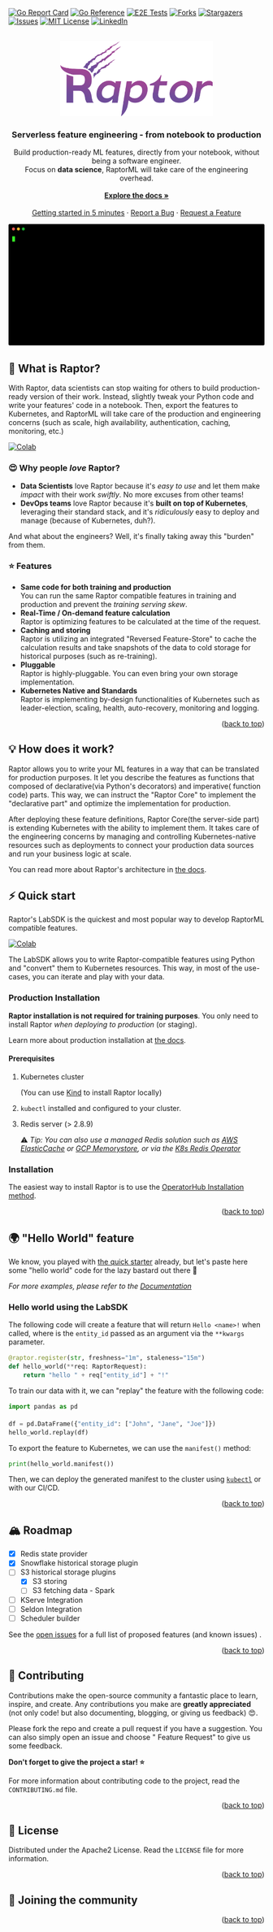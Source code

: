 <div id="top"></div>

[![Go Report Card][go-report-card-shield]][go-report-card-url]
[![Go Reference][godoc-shield]][godoc-url]
[![E2E Tests][e2e-tests-shield]][e2e-tests-url]
[![Forks][forks-shield]][forks-url]
[![Stargazers][stars-shield]][stars-url]
[![Issues][issues-shield]][issues-url]
[![MIT License][license-shield]][license-url]
[![LinkedIn][linkedin-shield]][linkedin-url]
<!-- [![Contributors][contributors-shield]][contributors-url] -->

<br />
<div align="center">
  <a href="https://github.com/raptor-ml/raptor">
    <img src=".github/logo.svg" alt="RaptorML - Production-ready feature engineering" width="300">
  </a>

<h3 align="center">Serverless feature engineering - from notebook to production</h3>

  <p align="center">
    Build production-ready ML features, directly from your notebook, without being a software engineer. <br />
    Focus on <strong>data science</strong>, RaptorML will take care of the engineering overhead.
    <br />
    <br />
    <a href="https://raptor.ml"><strong>Explore the docs »</strong></a>
    <br />
    <br />
    <a href="https://colab.research.google.com/github/raptor-ml/docs/blob/master/docs/guides/getting-started-with-labsdk.ipynb">Getting started in 5 minutes</a>
    ·
    <a href="https://github.com/raptor-ml/raptor/issues">Report a Bug</a>
    ·
    <a href="https://github.com/raptor-ml/raptor/issues">Request a Feature</a>
  </p>
</div>

[![RaptorML Screen Shot][product-screenshot]][docs-url]

## 🧐 What is Raptor?

With Raptor, data scientists can stop waiting for others to build production-ready version of their work. Instead,
slightly
tweak your Python code and write your features' code in a notebook. Then, export the features to Kubernetes, and
RaptorML will take care of the production and engineering concerns (such as scale, high availability, authentication,
caching, monitoring, etc.)

[![Colab][colab-button]][colab-url]

### 😍 Why people *love* Raptor?

* **Data Scientists** love Raptor because it's _easy to use_ and let them make _impact_ with their work _swiftly_.
  No more excuses from other teams!
* **DevOps teams** love Raptor because it's **built on top of Kubernetes**, leveraging their standard stack, and it's
  *ridiculously* easy to deploy and manage (because of Kubernetes, duh?).

And what about the engineers? Well, it's finally taking away this "burden" from them.

### ⭐️ Features

* **Same code for both training and production**<br/>
  You can run the same Raptor compatible features in training and production and prevent the *training serving skew*.
* **Real-Time / On-demand feature calculation**<br/>
  Raptor is optimizing features to be calculated at the time of the request.
* **Caching and storing**<br/>
  Raptor is utilizing an integrated "Reversed Feature-Store" to cache the calculation results and take snapshots of the
  data to cold storage for historical purposes (such as re-training).
* **Pluggable**<br/>
  Raptor is highly-pluggable. You can even bring your own storage implementation.
* **Kubernetes Native and Standards**<br/>
  Raptor is implementing by-design functionalities of Kubernetes such as leader-election, scaling, health,
  auto-recovery, monitoring and logging.

<p align="right">(<a href="#top">back to top</a>)</p>

## 💡 How does it work?

Raptor allows you to write your ML features in a way that can be translated for production purposes.
It let you describe the features as functions that composed of declarative(via Python's decorators) and imperative(
function code) parts. This way, we can instruct the "Raptor Core" to implement the "declarative part" and optimize the
implementation for production.

After deploying these feature definitions, Raptor Core(the server-side part) is extending Kubernetes with the ability to
implement them. It takes care of the engineering concerns by managing and controlling Kubernetes-native resources such
as deployments to connect your production data sources and run your business logic at scale.

You can read more about Raptor's architecture in [the docs][docs-url].

## ⚡️ Quick start

Raptor's LabSDK is the quickest and most popular way to develop RaptorML compatible features.

[![Colab][colab-button]][colab-url]

The LabSDK allows you to write Raptor-compatible features using Python and "convert" them to Kubernetes resources.
This way, in most of the use-cases, you can iterate and play with your data.

### Production Installation

**Raptor installation is not required for training purposes**.
You only need to install Raptor *when deploying to production* (or staging).

Learn more about production installation at [the docs][docs-url].

#### Prerequisites

1. Kubernetes cluster

   (You can use [Kind](https://kind.sigs.k8s.io/) to install Raptor locally)
2. `kubectl` installed and configured to your cluster.
3. Redis server (> 2.8.9)

   ⚠️ *Tip: You can also use a managed Redis solution such as [AWS ElasticCache](https://aws.amazon.com/elasticache/)
   or [GCP Memorystore](https://cloud.google.com/memorystore), or via
   the [K8s Redis Operator](https://operatorhub.io/operator/redis-operator)*

### Installation

The easiest way to install Raptor is to use
the [OperatorHub Installation method](https://operatorhub.io/operator/raptor).

<p align="right">(<a href="#top">back to top</a>)</p>

## 🌍 "Hello World" feature

We know, you played with [the quick starter][colab-url] already, but let's paste here some "hello world" code
for the lazy bastard out there 👹

_For more examples, please refer to the [Documentation][docs-url]_

### Hello world using the LabSDK

The following code will create a feature that will return `Hello <name>!` when called, where <name> is the `entity_id`
passed as an argument via the `**kwargs` parameter.

```python
@raptor.register(str, freshness="1m", staleness="15m")
def hello_world(**req: RaptorRequest):
    return "hello " + req["entity_id"] + "!"
```

To train our data with it, we can "replay" the feature with the following code:

```python
import pandas as pd

df = pd.DataFrame({"entity_id": ["John", "Jane", "Joe"]})
hello_world.replay(df)
```

To export the feature to Kubernetes, we can use the `manifest()` method:

```python
print(hello_world.manifest())
```

Then, we can deploy the generated manifest to the cluster
using [`kubectl`](https://kubernetes.io/docs/reference/kubectl/) or with our CI/CD.

<p align="right">(<a href="#top">back to top</a>)</p>



<!-- ROADMAP -->

## 🏔 Roadmap

- [x] Redis state provider
- [x] Snowflake historical storage plugin
- [ ] S3 historical storage plugins
    - [x] S3 storing
    - [ ] S3 fetching data - Spark
- [ ] KServe Integration
- [ ] Seldon Integration
- [ ] Scheduler builder

See the [open issues](https://github.com/raptor-ml/raptor/issues) for a full list of proposed features (and known
issues)
.

<p align="right">(<a href="#top">back to top</a>)</p>



<!-- CONTRIBUTING -->

## 👷‍ Contributing

Contributions make the open-source community a fantastic place to learn, inspire, and create. Any contributions you make
are **greatly appreciated** (not only code! but also documenting, blogging, or giving us feedback) 😍.

Please fork the repo and create a pull request if you have a suggestion. You can also simply open an issue and choose "
Feature Request" to give us some feedback.

**Don't forget to give the project a star! ⭐️**

For more information about contributing code to the project, read the `CONTRIBUTING.md` file.

<p align="right">(<a href="#top">back to top</a>)</p>



<!-- LICENSE -->

## 📃 License

Distributed under the Apache2 License. Read the `LICENSE` file for more information.

<p align="right">(<a href="#top">back to top</a>)</p>

## 👫 Joining the community

<p align="right">(<a href="#top">back to top</a>)</p>

[godoc-shield]: https://pkg.go.dev/badge/github.com/raptor-ml/raptor.svg

[godoc-url]: https://pkg.go.dev/github.com/raptor-ml/raptor

[contributors-shield]: https://img.shields.io/github/contributors/raptor-ml/raptor.svg?style=flat

[contributors-url]: https://github.com/raptor-ml/raptor/graphs/contributors

[forks-shield]: https://img.shields.io/github/forks/raptor-ml/raptor.svg?style=flat

[forks-url]: https://github.com/raptor-ml/raptor/network/members

[stars-shield]: https://img.shields.io/github/stars/raptor-ml/raptor.svg?style=flat

[stars-url]: https://github.com/raptor-ml/raptor/stargazers

[issues-shield]: https://img.shields.io/github/issues/raptor-ml/raptor.svg?style=flat

[issues-url]: https://github.com/raptor-ml/raptor/issues

[e2e-tests-shield]: https://img.shields.io/github/workflow/status/raptor-ml/raptor/Integration%20Tests?label=Tests

[e2e-tests-url]: https://github.com/raptor-ml/raptor/actions/workflows/e2e-test.yml

[license-shield]: https://img.shields.io/github/license/raptor-ml/raptor.svg?style=flat

[license-url]: https://github.com/raptor-ml/raptor/blob/master/LICENSE.txt

[linkedin-shield]: https://img.shields.io/badge/-LinkedIn-black.svg?style=flat&logo=linkedin&colorB=555

[linkedin-url]: https://linkedin.com/company/raptor-ml

[go-report-card-shield]: https://goreportcard.com/badge/github.com/raptor-ml/raptor

[go-report-card-url]: https://goreportcard.com/report/github.com/raptor-ml/raptor

[product-screenshot]: .github/demo.svg

[colab-button]: https://img.shields.io/badge/-Getting%20started%20with%20Colab-blue?style=for-the-badge&logo=googlecolab

[colab-url]: https://colab.research.google.com/github/raptor-ml/docs/blob/master/docs/guides/getting-started-with-labsdk.ipynb

[docs-url]: https://raptor.ml/